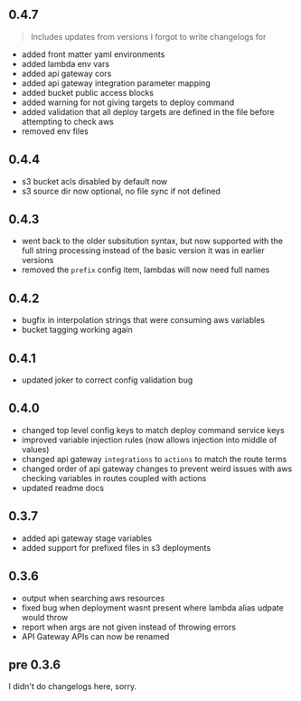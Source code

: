 ## 0.4.7
> Includes updates from versions I forgot to write changelogs for
- added front matter yaml environments
- added lambda env vars
- added api gateway cors
- added api gateway integration parameter mapping
- added bucket public access blocks
- added warning for not giving targets to deploy command
- added validation that all deploy targets are defined in the file before
    attempting to check aws
- removed env files

## 0.4.4
- s3 bucket acls disabled by default now
- s3 source dir now optional, no file sync if not defined

## 0.4.3
- went back to the older subsitution syntax, but now supported with the full
    string processing instead of the basic version it was in earlier versions
- removed the `prefix` config item, lambdas will now need full names

## 0.4.2
- bugfix in interpolation strings that were consuming aws variables
- bucket tagging working again

## 0.4.1
- updated joker to correct config validation bug

## 0.4.0
- changed top level config keys to match deploy command service keys
- improved variable injection rules (now allows injection into middle of values)
- changed api gateway `integrations` to `actions` to match the route terms
- changed order of api gateway changes to prevent weird issues with aws checking
    variables in routes coupled with actions
- updated readme docs

## 0.3.7
- added api gateway stage variables
- added support for prefixed files in s3 deployments

## 0.3.6
- output when searching aws resources
- fixed bug when deployment wasnt present where lambda alias udpate would throw
- report when args are not given instead of throwing errors
- API Gateway APIs can now be renamed

## pre 0.3.6
I didn't do changelogs here, sorry.
